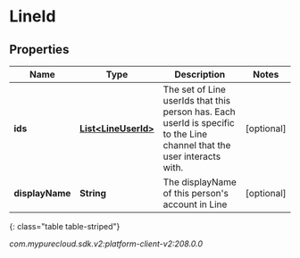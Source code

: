 # LineId


## Properties

| Name | Type | Description | Notes |
| ------------ | ------------- | ------------- | ------------- |
| **ids** | [**List&lt;LineUserId&gt;**](LineUserId) | The set of Line userIds that this person has. Each userId is specific to the Line channel that the user interacts with. |  [optional] |
| **displayName** | **String** | The displayName of this person's account in Line |  [optional] |
{: class="table table-striped"}




_com.mypurecloud.sdk.v2:platform-client-v2:208.0.0_
